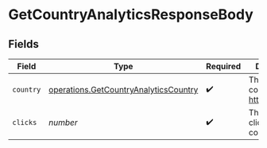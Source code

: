 # GetCountryAnalyticsResponseBody


## Fields

| Field                                                                                          | Type                                                                                           | Required                                                                                       | Description                                                                                    |
| ---------------------------------------------------------------------------------------------- | ---------------------------------------------------------------------------------------------- | ---------------------------------------------------------------------------------------------- | ---------------------------------------------------------------------------------------------- |
| `country`                                                                                      | [operations.GetCountryAnalyticsCountry](../../models/operations/getcountryanalyticscountry.md) | :heavy_check_mark:                                                                             | The 2-letter country code: https://d.to/geo                                                    |
| `clicks`                                                                                       | *number*                                                                                       | :heavy_check_mark:                                                                             | The number of clicks from this country                                                         |